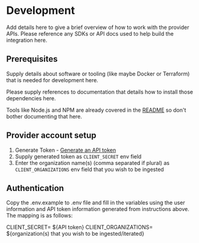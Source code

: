 # Development

Add details here to give a brief overview of how to work with the provider APIs.
Please reference any SDKs or API docs used to help build the integration here.

## Prerequisites

Supply details about software or tooling (like maybe Docker or Terraform) that
is needed for development here.

Please supply references to documentation that details how to install those
dependencies here.

Tools like Node.js and NPM are already covered in the [README](../README.md) so
don't bother documenting that here.

## Provider account setup

1. Generate Token -
   [Generate an API token](https://sonarcloud.io/account/security)
2. Supply generated token as `CLIENT_SECRET` env field
3. Enter the organization name(s) (comma separated if plural) as
   `CLIENT_ORGANIZATIONS` env field that you wish to be ingested

## Authentication

Copy the .env.example to .env file and fill in the variables using the user
information and API token information generated from instructions above. The
mapping is as follows:

CLIENT_SECRET= ${API token} CLIENT_ORGANIZATIONS= ${organization(s) that you
wish to be ingested/iterated}
